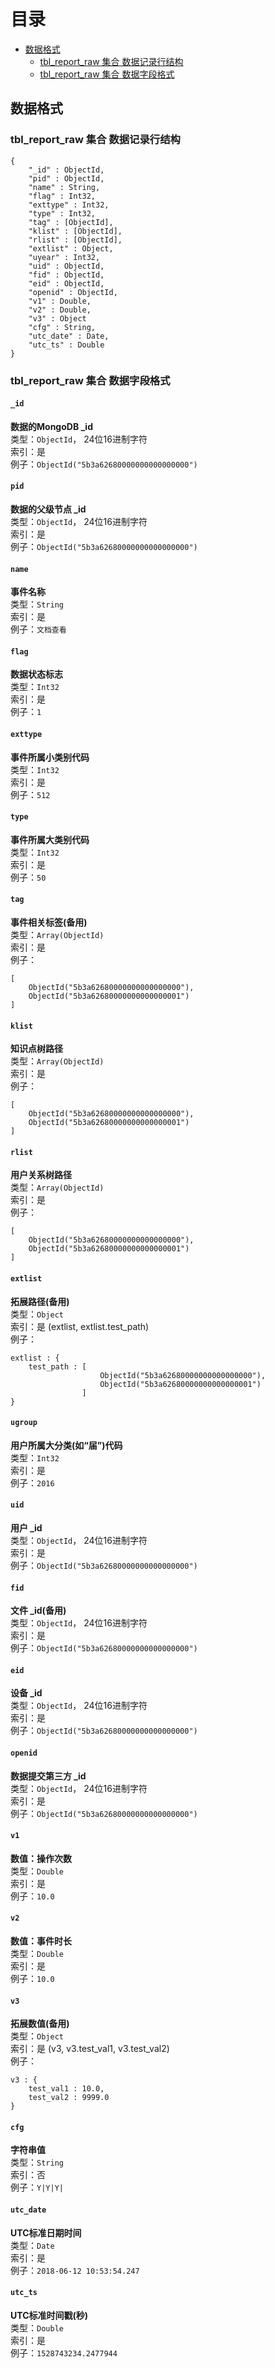 # 目录
* [数据格式](#数据格式) 
  * [tbl_report_raw 集合 数据记录行结构](#tbl_report_raw-集合-数据记录行结构) 
  * [tbl_report_raw 集合 数据字段格式](#tbl_report_raw-集合-数据字段格式)
  
## 数据格式

### tbl_report_raw 集合 数据记录行结构
    {
    	"_id" : ObjectId,
    	"pid" : ObjectId,
    	"name" : String,
    	"flag" : Int32,
    	"exttype" : Int32,
    	"type" : Int32,
    	"tag" : [ObjectId],
    	"klist" : [ObjectId],
    	"rlist" : [ObjectId],
    	"extlist" : Object,
    	"uyear" : Int32,
    	"uid" : ObjectId,
    	"fid" : ObjectId,
    	"eid" : ObjectId,
    	"openid" : ObjectId,
    	"v1" : Double,
    	"v2" : Double,
    	"v3" : Object
    	"cfg" : String,
    	"utc_date" : Date,
    	"utc_ts" : Double
    }

### tbl_report_raw 集合 数据字段格式

#### `_id` 
**数据的MongoDB _id**  
类型：`ObjectId`， 24位16进制字符  
索引：是  
例子：`ObjectId("5b3a62680000000000000000")`  


#### `pid`
**数据的父级节点 _id**  
类型：`ObjectId`， 24位16进制字符  
索引：是  
例子：`ObjectId("5b3a62680000000000000000")`  


#### `name`
**事件名称**  
类型：`String`  
索引：是  
例子：`文档查看`  


#### `flag`
**数据状态标志**  
类型：`Int32`  
索引：是  
例子：`1`


#### `exttype`
**事件所属小类别代码**  
类型：`Int32`  
索引：是  
例子：`512`

#### `type`
**事件所属大类别代码**  
类型：`Int32`  
索引：是  
例子：`50`


#### `tag`  
**事件相关标签(备用)**  
类型：`Array(ObjectId)`  
索引：是  
例子：

    [
        ObjectId("5b3a62680000000000000000"),
        ObjectId("5b3a62680000000000000001")
    ]


#### `klist`
**知识点树路径**  
类型：`Array(ObjectId)`  
索引：是  
例子：  

    [
        ObjectId("5b3a62680000000000000000"),
        ObjectId("5b3a62680000000000000001")
    ]


#### `rlist`
**用户关系树路径**  
类型：`Array(ObjectId)`  
索引：是  
例子：  

    [
        ObjectId("5b3a62680000000000000000"),
        ObjectId("5b3a62680000000000000001")
    ]


#### `extlist`
**拓展路径(备用)**  
类型：`Object`  
索引：是  (extlist, extlist.test_path)  
例子：  

    extlist : {
        test_path : [ 
                        ObjectId("5b3a62680000000000000000"),
                        ObjectId("5b3a62680000000000000001")
                    ]
    }


#### `ugroup`  
**用户所属大分类(如“届”)代码**  
类型：`Int32`  
索引：是  
例子：`2016`


#### `uid`
**用户 _id**  
类型：`ObjectId`， 24位16进制字符  
索引：是  
例子：`ObjectId("5b3a62680000000000000000")` 


#### `fid`
**文件 _id(备用)**  
类型：`ObjectId`， 24位16进制字符  
索引：是  
例子：`ObjectId("5b3a62680000000000000000")` 


#### `eid`
**设备 _id**  
类型：`ObjectId`， 24位16进制字符  
索引：是  
例子：`ObjectId("5b3a62680000000000000000")` 


#### `openid`
**数据提交第三方 _id**  
类型：`ObjectId`， 24位16进制字符  
索引：是  
例子：`ObjectId("5b3a62680000000000000000")` 


#### `v1`
**数值：操作次数**  
类型：`Double`  
索引：是  
例子：`10.0` 


#### `v2`
**数值：事件时长**  
类型：`Double`  
索引：是  
例子：`10.0` 


#### `v3`
**拓展数值(备用)**  
类型：`Object`  
索引：是  (v3, v3.test_val1, v3.test_val2)  
例子： 

    v3 : {
        test_val1 : 10.0,
        test_val2 : 9999.0
    }


#### `cfg`
**字符串值**  
类型：`String`  
索引：否  
例子：`Y|Y|Y|`


#### `utc_date`
**UTC标准日期时间**  
类型：`Date`  
索引：是  
例子：`2018-06-12 10:53:54.247`


#### `utc_ts`
**UTC标准时间戳(秒)**  
类型：`Double`  
索引：是  
例子：`1528743234.2477944`
